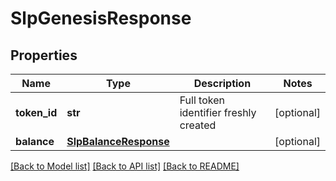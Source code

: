 # SlpGenesisResponse

## Properties
Name | Type | Description | Notes
------------ | ------------- | ------------- | -------------
**token_id** | **str** | Full token identifier freshly created | [optional] 
**balance** | [**SlpBalanceResponse**](SlpBalanceResponse.md) |  | [optional] 

[[Back to Model list]](../README.md#documentation-for-models) [[Back to API list]](../README.md#documentation-for-api-endpoints) [[Back to README]](../README.md)


